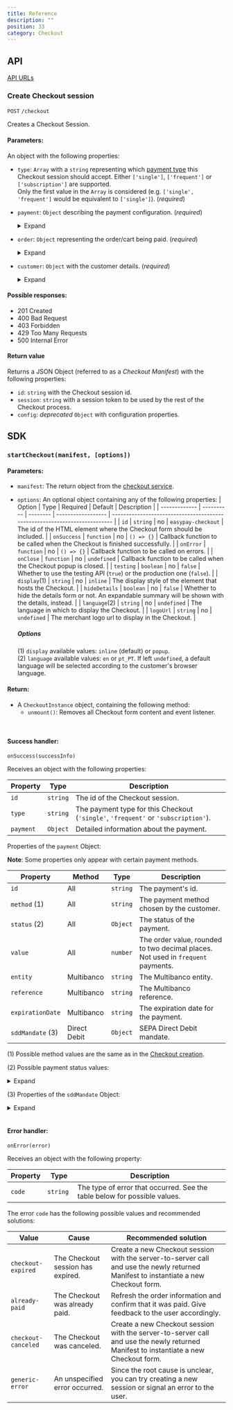 ```yaml
---
title: Reference
description: ""
position: 33
category: Checkout
---
```


## API

[API URLs](/api/overview#urls)

### Create Checkout session

`POST` `/checkout`

Creates a Checkout Session. 

#### Parameters:

An object with the following properties:

<div class="ep-protocol-list">

- `type`: `Array` with a `string` representing which [payment type](/concepts/payment-types) this Checkout session should accept. Either `['single']`, `['frequent']` or `['subscription']` are supported.  
  Only the first value in the `Array` is considered (e.g. `['single', 'frequent']` would be equivalent to `['single']`). (*required*)
- `payment`: `Object` describing the payment configuration. (*required*)
  <details><summary>Expand</summary>

  - `methods`: `Array` of `string`s with the payment methods accepted in this Checkout session. (*required*)

    The available methods are:
      - `'cc'` (Credit Card)
      - `'mbw'` (MB WAY)
      - `'mb'` (Multibanco)
      - `'dd'` (Direct Debit)
      - `'vi'` (Virtual IBAN; *only available for **single** payments*)
      - `'uf'` (Universo Flex; *only available for **single** payments*)
      - `'sc'` (Santander Consumer; *only available for **single** payments*)
  - `type`: `string` indicating the type of payment for Credit Card and MB WAY operations. Either `'sale'` (*default*) or `'authorisation'`.
  - `capture`: `Object`, *required* if the payment `type` is sale.
    <details><summary>Expand</summary>
    
    - `transaction_key`: `string` (<= 50 characters) with the internal key used to identify this transaction in the merchant's database.
    - `capture_date`: `string` in the format `'Y-m-d'` with the capture date.
    - `account`: `Object` for multi-account clients.
      - `id`: `string` with the uuid of the account.
    - `splits`: `Array` of `Object`s used in split payments. Each `Object` has the following properties:
      - `split_key`: `string` (<= 50 characters) with the merchant's internal key for identifying the split.
      - `split_descriptive`: `string` (<= 255 characters) with the description of the split.
      - `value`: `number` the split funds, rounded to 2 decimals. (*required*)
      - `account`: `Object`, the account owner of the split:
        - `id`: `string` with the uuid of the account.
      - `margin_value`: `number` the margin funds, rounded to 2 decimals.
      - `margin_account`: `Object` with the account used for the margin:
        - `id`: `string` with the uuid of the account.
    - `descriptive`: `string` (<= 255 characters) with the description of the capture. Will be displayed in the bank statement or in the MB WAY application. (*required*)
    </details>
  - `expiration_time`: `string` in the format `'Y-m-d H:i'` with the last possible time to make the payment. Applicable in Multibanco payments.  
    **Note**: If the expiration time is less than the default checkout session expiration (which is 30 minutes), the user won't be able to interact with the Checkout after that time.
  - `currency`: `string` with the currency. Available currencies are `'EUR'` (*default*) and `'BRL'`.
  - `key`: `string` (<= 50 characters) with the merchant's key for identifying the payment.
  <br>

  Additional options for ***frequent*** payments:
  - `max_value`: `number` the maximum total value of funds to be transferred.
  - `min_value`: `number` the minimum total value of funds to be transferred.
  - `unlimited_payments`: `boolean` (*default* `true`) unlimited transactions. Uses `max_value` and `min_value` as limits per transaction instead.
  <br>
  
  Additional options for ***subscriptions***:
  - `frequency`: `string` one of `'1D'`, `'1W'`, `'2W'`, `'1M'`, `'2M'`, `'3M'`, `'4M'`, `'6M'`, `'1Y'`, `'2Y'`, `'3Y'`. (*required*)
  - `max_captures`: `number` of payments (*required* when no `expiration_time` is set).
  - `start_time`: `string` in the format `'Y-m-d H:i'`, defining the start of billing cycles. (*required*)
  - `capture_now`: `boolean` (default `false`) Whether to schedule an immediate capture and schedule the second one for `start_time`.
  - `retries`: `number` (default `0`) Number of retries in each payment cycle.
  - `failover`: `boolean` (default `false`) After all retries failed, the payment cycle can have another try with another `single` method.
  </details>
- `order`: `Object` representing the order/cart being paid. (*required*)
  <details><summary>Expand</summary>
  
  - `items`: `Array` of `Object`s with the following properties:
    - `key`: `string` with the merchant's key to identify the item.
    - `description`: `string` with a description of the item.
    - `quantity`: `number` of this item being paid.
    - `value`: `number`, the price being paid for the specific item(s), rounded to 2 decimals.
  - `key`: `string` with the merchant's key to identify the order.
  - `value`: `number`, the price being paid for the entire order, rounded to 2 decimals. (*required*)
  </details>
- `customer`: `Object` with the customer details. (*required*)
  <details><summary>Expand</summary>

  - `id`: `string` with the uuid of a previously created customer.
  - `name`: `string` (<= 255 characters) with the customer's name. (*required*)
  - `email`: `string` (<= 70 characters) with the customer's email. (*required*)
  - `phone`: `string` (<= 15 characters) with the customer's phone number. (*required*)
  - `phone_indicative`: `string` (<= 5 characters) with the phone country code.
  - `fiscal_number`: `string` (<= 20 characters) with the customer's fiscal number (prefixed by the country code, e.g. `PT123456789`)
  - `key`: `string` (<= 255 characters) with the merchant's key to identify the customer.
  </details>

</div>

#### Possible responses:

- 201 Created
- 400 Bad Request
- 403 Forbidden
- 429 Too Many Requests
- 500 Internal Error

#### Return value

Returns a JSON Object (referred to as a *Checkout Manifest*) with the following properties:

<div class="ep-protocol-list">

- `id`: `string` with the Checkout session id.
- `session`: `string` with a session token to be used by the rest of the Checkout process.
- `config`: *deprecated* `Object` with configuration properties.

</div>

## SDK

### `startCheckout(manifest, [options])`

#### Parameters:

- `manifest`: The return object from the [checkout service](#create-checkout-session).
- `options`: An optional object containing any of the following properties:
  | Option        | Type       | Required | Default            | Description                                                                |
  | ------------- | ---------- | -------- | ------------------ | -------------------------------------------------------------------------- |
  | `id`          | `string`   | no       | `easypay-checkout` | The id of the HTML element where the Checkout form should be included.     |
  | `onSuccess`   | `function` | no       | `() => {}`         | Callback function to be called when the Checkout is finished successfully. |
  | `onError`     | `function` | no       | `() => {}`         | Callback function to be called on errors.                                  |
  | `onClose`     | `function` | no       | `undefined`        | Callback function to be called when the Checkout popup is closed.          |
  | `testing`     | `boolean`  | no       | `false`            | Whether to use the testing API (`true`) or the production one (`false`).   |
  | `display`(1)  | `string`   | no       | `inline`           | The display style of the element that hosts the Checkout.                  |
  | `hideDetails` | `boolean`  | no       | `false`            | Whether to hide the details form or not. An expandable summary will be shown with the details, instead. |
  | `language`(2) | `string`   | no       | `undefined`        | The language in which to display the Checkout.                             |
  | `logoUrl`     | `string`   | no       | `undefined`        | The merchant logo url to display in the Checkout.                          |

  ##### Options

  (1) `display` available values: `inline` (default) or `popup`.  
  (2) `language` available values: `en` or `pt_PT`. If left `undefined`, a default language will be selected according to the customer's browser language.

#### Return:

- A `CheckoutInstance` object, containing the following method:
  - `unmount()`: Removes all Checkout form content and event listener.

<br>

#### Success handler:

`onSuccess(successInfo)`

Receives an object with the following properties:

| Property  | Type      | Description                                                                        |
| --------- | --------- | ---------------------------------------------------------------------------------- |
| `id`      | `string`  | The id of the Checkout session.                                                    |
| `type`    | `string`  | The payment type for this Checkout (`'single'`, `'frequent'` or `'subscription'`). |
| `payment` | `Object`  | Detailed information about the payment.                                            |

Properties of the `payment` Object:

**Note**: Some properties only appear with certain payment methods.

| Property         | Method       | Type      | Description                                                                      |
| ---------------- | ------------ | --------- | -------------------------------------------------------------------------------- |
| `id`             | All          | `string`  | The payment's id.                                                                |
| `method` (1)     | All          | `string`  | The payment method chosen by the customer.                                       |
| `status` (2)     | All          | `Object`  | The status of the payment.                                                       |
| `value`          | All          | `number`  | The order value, rounded to two decimal places. Not used in `frequent` payments. |
| `entity`         | Multibanco   | `string`  | The Multibanco entity.                                                           |
| `reference`      | Multibanco   | `string`  | The Multibanco reference.                                                        |
| `expirationDate` | Multibanco   | `string`  | The expiration date for the payment.                                             |
| `sddMandate` (3) | Direct Debit | `Object`  | SEPA Direct Debit mandate.                                                       |

(1) Possible method values are the same as in the [Checkout creation](/checkout/reference#create-checkout-session).

(2) Possible payment status values:
<details><summary>Expand</summary>

- `'authorised'`
- `'deleted'`
- `'enrolled'`
- `'error'`
- `'failed'`
- `'paid'`
- `'pending'`
- `'success'`
- `'tokenized'` (To be used later in `frequent` payments.)
- `'voided'`
</details>

(3) Properties of the `sddMandate` Object:
<details><summary>Expand</summary>

| Property        | Type     | Description                                                           |
| --------------- | -------- | --------------------------------------------------------------------- |
| `accountHolder` | `string` | Name of the account holder.                                           |
| `billingEntity` | `string` | The billing entity for the payments.                                  |
| `countryCode`   | `string` | Country code of the bank account.                                     |
| `email`         | `string` | The customer's e-mail address.                                        |
| `iban`          | `string` | The IBAN.                                                             |
| `id`            | `string` | The mandate's id.                                                     |
| `maxNumDebits`  | `string` | The maximum number of debits allowed for this Direct Debit.           |
| `name`          | `string` | The customer's name. May be different from the account holder's name. |
| `phone`         | `string` | The customer's phone number.                                          |
| `referenceAdc`  | `string` | The authorization reference.                                          |

</details>

<br>

#### Error handler:

`onError(error)`

Receives an object with the following property:

| Property | Type      | Description                                                               |
| -------- | --------- | ------------------------------------------------------------------------- |
| `code`   | `string ` | The type of error that occurred. See the table below for possible values. |

The error `code` has the following possible values and recommended solutions:

| Value              | Cause                             | Recommended solution                                                                                                                 |
| ------------------ | --------------------------------- | ------------------------------------------------------------------------------------------------------------------------------------ |
| `checkout-expired` | The Checkout session has expired. | Create a new Checkout session with the server-to-server call and use the newly returned Manifest to instantiate a new Checkout form. |
| `already-paid`     | The Checkout was already paid.    | Refresh the order information and confirm that it was paid. Give feedback to the user accordingly.                                   |
| `checkout-canceled`     | The Checkout was canceled.    | Create a new Checkout session with the server-to-server call and use the newly returned Manifest to instantiate a new Checkout form.                                   |
| `generic-error`    | An unspecified error occurred.    | Since the root cause is unclear, you can try creating a new session or signal an error to the user.                                  |
